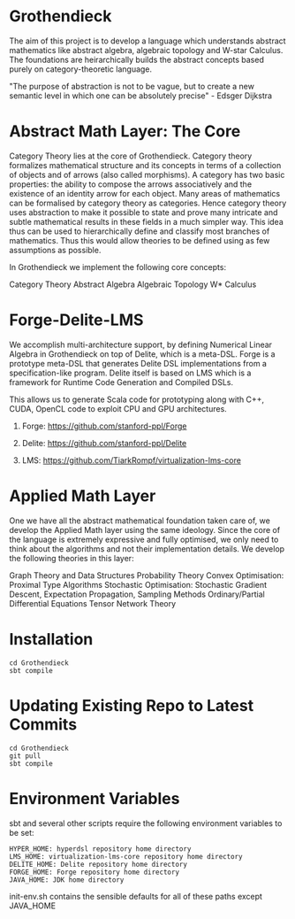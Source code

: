 Grothendieck
============
The aim of this project is to develop a language which understands abstract mathematics like abstract algebra, algebraic topology and W-star Calculus. The foundations are heirarchically
 builds the abstract concepts based purely on category-theoretic language.
 
"The purpose of abstraction is not to be vague, but to create a new semantic level in which one can be absolutely precise" - Edsger Dijkstra

Abstract Math Layer: The Core
=============================

Category Theory lies at the core of Grothendieck. Category theory formalizes mathematical structure and its concepts in terms of a collection of objects and of arrows (also called morphisms). 
A category has two basic properties: the ability to compose the arrows associatively and the existence of an identity arrow for each object. Many areas of mathematics can be formalised by 
category theory as categories. Hence category theory uses abstraction to make it possible to state and prove many intricate and subtle mathematical results in these fields in a much simpler 
way. This idea thus can be used to hierarchically define and classify most branches of mathematics. Thus this would allow theories to be defined using as few assumptions as possible.

In Grothendieck we implement the following core concepts:

Category Theory
Abstract Algebra
Algebraic Topology
W* Calculus

Forge-Delite-LMS
================

We accomplish multi-architecture support, by defining Numerical Linear Algebra in Grothendieck on top of Delite, which is a meta-DSL. Forge is a prototype meta-DSL that generates Delite DSL implementations from a specification-like program. Delite itself is based on LMS which is a framework for Runtime Code Generation and Compiled DSLs.

This allows us to generate Scala code for prototyping along with C++, CUDA, OpenCL code to exploit CPU and GPU architectures.

1) Forge: https://github.com/stanford-ppl/Forge

2) Delite: https://github.com/stanford-ppl/Delite

3) LMS: https://github.com/TiarkRompf/virtualization-lms-core


Applied Math Layer
==================

One we have all the abstract mathematical foundation taken care of, we develop the Applied Math layer using the same ideology. Since the core of the language is extremely expressive and fully optimised, we only need to think about the algorithms and not their implementation details. We develop the following theories in this layer:

Graph Theory and Data Structures
Probability Theory
Convex Optimisation: Proximal Type Algorithms
Stochastic Optimisation: Stochastic Gradient Descent, Expectation Propagation, Sampling Methods
Ordinary/Partial Differential Equations
Tensor Network Theory



Installation
============

    cd Grothendieck
    sbt compile

Updating Existing Repo to Latest Commits
============

    cd Grothendieck
    git pull
    sbt compile

Environment Variables
============
sbt and several other scripts require the following environment variables to be set:

    HYPER_HOME: hyperdsl repository home directory
    LMS_HOME: virtualization-lms-core repository home directory
    DELITE_HOME: Delite repository home directory
    FORGE_HOME: Forge repository home directory
    JAVA_HOME: JDK home directory

init-env.sh contains the sensible defaults for all of these paths except JAVA_HOME
